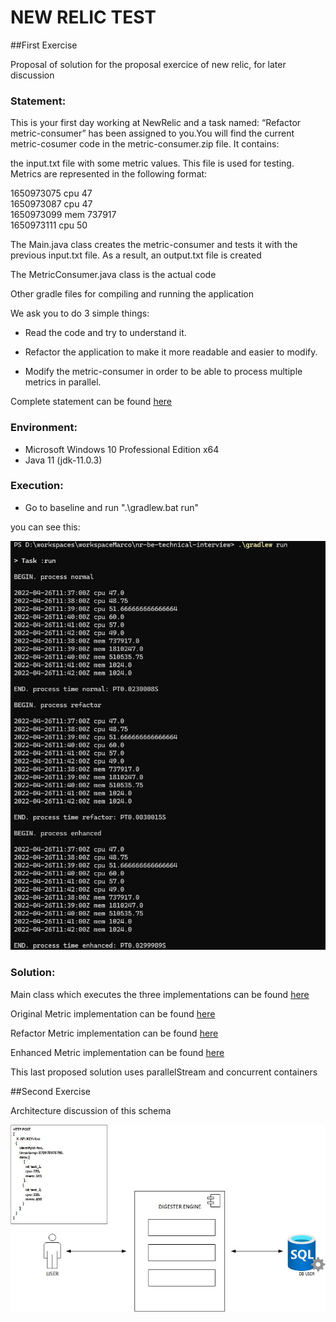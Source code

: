 # NEW RELIC TEST

##First Exercise

Proposal of solution for the proposal exercice of new relic, for later discussion

### Statement:

This is your first day working at NewRelic and a task named: “Refactor metric-consumer” has been assigned to you.You will find the current metric-cosumer code in the metric-consumer.zip file. It contains:

the input.txt file with some metric values. This file is used for testing. Metrics are represented in the following format: <timestamp> <metric-name> <value>

1650973075 cpu 47</br>
1650973087 cpu 47</br>
1650973099 mem 737917</br>
1650973111 cpu 50</br>

The Main.java class creates the metric-consumer and tests it with the previous input.txt file. As a result, an output.txt file is created

The MetricConsumer.java class is the actual code

Other gradle files for compiling and running the application

We ask you to do 3 simple things:

- Read the code and try to understand it.

- Refactor the application to make it more readable and easier to modify.

- Modify the metric-consumer in order to be able to process multiple metrics in parallel.

Complete statement can be found [here](nr-be-technical-interview/doc/statement.pdf)

### Environment:

- Microsoft Windows 10 Professional Edition x64
- Java 11 (jdk-11.0.3)


### Execution:

- Go to baseline and run ".\gradlew.bat run"

you can see this:

![alt text](https://github.com/jeag2002/NewRelicTest/blob/master/gradlew-execution.jpg?raw=true)

### Solution:

Main class which executes the three implementations can be found [here](nr-be-technical-interview/src/main/java/com/newrelic/metrics/Main.java)

Original Metric implementation can be found [here](nr-be-technical-interview/src/main/java/com/newrelic/metrics/MetricConsumer.java)

Refactor Metric implementation can be found [here](nr-be-technical-interview/src/main/java/com/newrelic/metrics/refactor/MetricConsumerRefactor.java)

Enhanced Metric implementation can be found [here](nr-be-technical-interview/src/main/java/com/newrelic/metrics/enhanced/MetricConsumerEnhanced.java)

This last proposed solution uses parallelStream and concurrent containers

##Second Exercise

Architecture discussion of this schema

![alt text](https://github.com/jeag2002/NewRelicTest/blob/master/second-exercice/second-exercice.jpg?raw=true)
